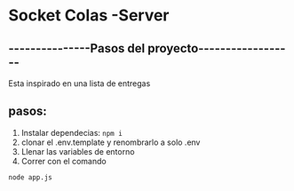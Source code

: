 # Socket Colas -Server

## ---------------Pasos del proyecto------------------

Esta inspirado en una lista de entregas 

## pasos:
1. Instalar dependecias: ``` npm i ```
2. clonar el .env.template y renombrarlo a solo .env
3. Llenar las variables de entorno
4. Correr con el comando
```
node app.js
```
